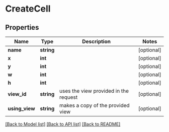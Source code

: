 # CreateCell

## Properties
Name | Type | Description | Notes
------------ | ------------- | ------------- | -------------
**name** | **string** |  | [optional] 
**x** | **int** |  | [optional] 
**y** | **int** |  | [optional] 
**w** | **int** |  | [optional] 
**h** | **int** |  | [optional] 
**view_id** | **string** | uses the view provided in the request | [optional] 
**using_view** | **string** | makes a copy of the provided view | [optional] 

[[Back to Model list]](../README.md#documentation-for-models) [[Back to API list]](../README.md#documentation-for-api-endpoints) [[Back to README]](../README.md)


